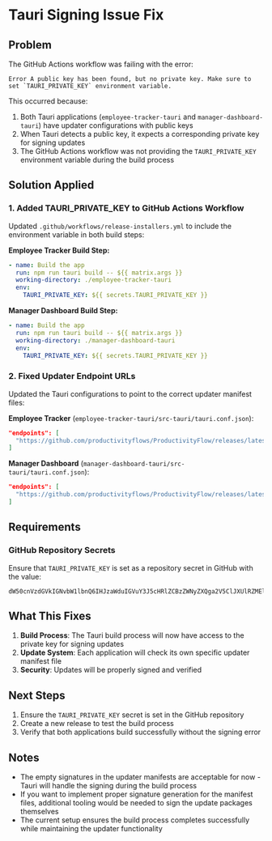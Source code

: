 # Tauri Signing Issue Fix

## Problem
The GitHub Actions workflow was failing with the error:
```
Error A public key has been found, but no private key. Make sure to set `TAURI_PRIVATE_KEY` environment variable.
```

This occurred because:
1. Both Tauri applications (`employee-tracker-tauri` and `manager-dashboard-tauri`) have updater configurations with public keys
2. When Tauri detects a public key, it expects a corresponding private key for signing updates
3. The GitHub Actions workflow was not providing the `TAURI_PRIVATE_KEY` environment variable during the build process

## Solution Applied

### 1. Added TAURI_PRIVATE_KEY to GitHub Actions Workflow

Updated `.github/workflows/release-installers.yml` to include the environment variable in both build steps:

**Employee Tracker Build Step:**
```yaml
- name: Build the app
  run: npm run tauri build -- ${{ matrix.args }}
  working-directory: ./employee-tracker-tauri
  env:
    TAURI_PRIVATE_KEY: ${{ secrets.TAURI_PRIVATE_KEY }}
```

**Manager Dashboard Build Step:**
```yaml
- name: Build the app
  run: npm run tauri build -- ${{ matrix.args }}
  working-directory: ./manager-dashboard-tauri
  env:
    TAURI_PRIVATE_KEY: ${{ secrets.TAURI_PRIVATE_KEY }}
```

### 2. Fixed Updater Endpoint URLs

Updated the Tauri configurations to point to the correct updater manifest files:

**Employee Tracker** (`employee-tracker-tauri/src-tauri/tauri.conf.json`):
```json
"endpoints": [
  "https://github.com/productivityflows/ProductivityFlow/releases/latest/download/latest-employee-tracker.json"
]
```

**Manager Dashboard** (`manager-dashboard-tauri/src-tauri/tauri.conf.json`):
```json
"endpoints": [
  "https://github.com/productivityflows/ProductivityFlow/releases/latest/download/latest-manager-dashboard.json"
]
```

## Requirements

### GitHub Repository Secrets
Ensure that `TAURI_PRIVATE_KEY` is set as a repository secret in GitHub with the value:
```
dW50cnVzdGVkIGNvbW1lbnQ6IHJzaWduIGVuY3J5cHRlZCBzZWNyZXQga2V5ClJXUlRZMEl5enJjb3EwQ1hNTnVTSVlSdWxFWDRKTzZWUXJEYTBZemFMWHpUM0RhTWx0RUFBQkFBQUFBQUFBQUFBQUlBQUFBQUkxQlpTeFZFSTFVTUg5cFByMDVjOWQ5eXg5cys5Wk1LZnU1RTFaekZTSnVzbUVTNGJ6VGFIcWlXcWY3bTJWV1BRVTlGSjZjaWpycFdzK0JDdzVTQ2E5Wk1jOFEwK3lOTGlOTi9GU01wZkdJYXJuUk9oWmpOYklNd0pUWHVvL2FTTXBXaE4vK3d4Y1U9Cg
```

## What This Fixes

1. **Build Process**: The Tauri build process will now have access to the private key for signing updates
2. **Update System**: Each application will check its own specific updater manifest file
3. **Security**: Updates will be properly signed and verified

## Next Steps

1. Ensure the `TAURI_PRIVATE_KEY` secret is set in the GitHub repository
2. Create a new release to test the build process
3. Verify that both applications build successfully without the signing error

## Notes

- The empty signatures in the updater manifests are acceptable for now - Tauri will handle the signing during the build process
- If you want to implement proper signature generation for the manifest files, additional tooling would be needed to sign the update packages themselves
- The current setup ensures the build process completes successfully while maintaining the updater functionality